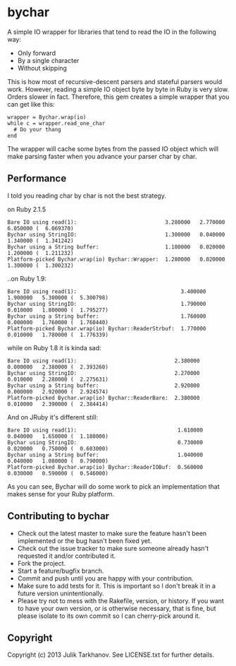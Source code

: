 # bychar

A simple IO wrapper for libraries that tend to read the IO in the following way:

* Only forward
* By a single character
* Without skipping

This is how most of recursive-descent parsers and stateful parsers would work. However,
reading a simple IO object byte by byte in Ruby is very slow. Orders slower in fact.
Therefore, this gem creates a simple wrapper that you can get like this:

    wrapper = Bychar.wrap(io)
    while c = wrapper.read_one_char
      # Do your thang
    end

The wrapper will cache some bytes from the passed IO object which will make parsing
faster when you advance your parser char by char.

## Performance

I told you reading char by char is not the best strategy. 

on Ruby 2.1.5

    Bare IO using read(1):                            3.280000   2.770000   6.050000 (  6.069370)
    Bychar using StringIO:                            1.300000   0.040000   1.340000 (  1.341242)
    Bychar using a String buffer:                     1.180000   0.020000   1.200000 (  1.211232)
    Platform-picked Bychar.wrap(io) Bychar::Wrapper:  1.280000   0.020000   1.300000 (  1.300232)

..on Ruby 1.9:

    Bare IO using read(1):                                 3.400000   1.900000   5.300000 (  5.300798)
    Bychar using StringIO:                                 1.790000   0.010000   1.800000 (  1.795277)
    Bychar using a String buffer:                          1.760000   0.000000   1.760000 (  1.760440)
    Platform-picked Bychar.wrap(io) Bychar::ReaderStrbuf:  1.770000   0.010000   1.780000 (  1.776339)

while on Ruby 1.8 it is kinda sad:

    Bare IO using read(1):                               2.380000   0.000000   2.380000 (  2.393260)
    Bychar using StringIO:                               2.270000   0.010000   2.280000 (  2.275631)
    Bychar using a String buffer:                        2.920000   0.000000   2.920000 (  2.924574)
    Platform-picked Bychar.wrap(io) Bychar::ReaderBare:  2.380000   0.010000   2.390000 (  2.384414)

And on JRuby it's different still:

    Bare IO using read(1):                                1.610000   0.040000   1.650000 (  1.180000)
    Bychar using StringIO:                                0.730000   0.020000   0.750000 (  0.603000)
    Bychar using a String buffer:                         1.040000   0.040000   1.080000 (  0.790000)
    Platform-picked Bychar.wrap(io) Bychar::ReaderIOBuf:  0.560000   0.030000   0.590000 (  0.546000)

As you can see, Bychar will do some work to pick an implementation that makes sense for your Ruby platform.

## Contributing to bychar
 
* Check out the latest master to make sure the feature hasn't been implemented or the bug hasn't been fixed yet.
* Check out the issue tracker to make sure someone already hasn't requested it and/or contributed it.
* Fork the project.
* Start a feature/bugfix branch.
* Commit and push until you are happy with your contribution.
* Make sure to add tests for it. This is important so I don't break it in a future version unintentionally.
* Please try not to mess with the Rakefile, version, or history. If you want to have your own version, or is otherwise necessary, that is fine, but please isolate to its own commit so I can cherry-pick around it.

## Copyright

Copyright (c) 2013 Julik Tarkhanov. See LICENSE.txt for
further details.

